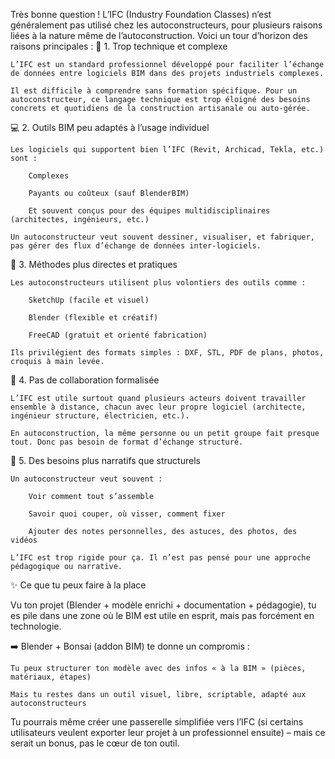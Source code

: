 Très bonne question ! L’IFC (Industry Foundation Classes) n’est généralement pas utilisé chez les autoconstructeurs, pour plusieurs raisons liées à la nature même de l’autoconstruction. Voici un tour d’horizon des raisons principales :
🔧 1. Trop technique et complexe

    L’IFC est un standard professionnel développé pour faciliter l’échange de données entre logiciels BIM dans des projets industriels complexes.

    Il est difficile à comprendre sans formation spécifique. Pour un autoconstructeur, ce langage technique est trop éloigné des besoins concrets et quotidiens de la construction artisanale ou auto-gérée.

💻 2. Outils BIM peu adaptés à l’usage individuel

    Les logiciels qui supportent bien l’IFC (Revit, Archicad, Tekla, etc.) sont :

        Complexes

        Payants ou coûteux (sauf BlenderBIM)

        Et souvent conçus pour des équipes multidisciplinaires (architectes, ingénieurs, etc.)

    Un autoconstructeur veut souvent dessiner, visualiser, et fabriquer, pas gérer des flux d’échange de données inter-logiciels.

🧰 3. Méthodes plus directes et pratiques

    Les autoconstructeurs utilisent plus volontiers des outils comme :

        SketchUp (facile et visuel)

        Blender (flexible et créatif)

        FreeCAD (gratuit et orienté fabrication)

    Ils privilégient des formats simples : DXF, STL, PDF de plans, photos, croquis à main levée.

🧠 4. Pas de collaboration formalisée

    L’IFC est utile surtout quand plusieurs acteurs doivent travailler ensemble à distance, chacun avec leur propre logiciel (architecte, ingénieur structure, électricien, etc.).

    En autoconstruction, la même personne ou un petit groupe fait presque tout. Donc pas besoin de format d’échange structuré.

📐 5. Des besoins plus narratifs que structurels

    Un autoconstructeur veut souvent :

        Voir comment tout s’assemble

        Savoir quoi couper, où visser, comment fixer

        Ajouter des notes personnelles, des astuces, des photos, des vidéos

    L’IFC est trop rigide pour ça. Il n’est pas pensé pour une approche pédagogique ou narrative.

✨ Ce que tu peux faire à la place

Vu ton projet (Blender + modèle enrichi + documentation + pédagogie), tu es pile dans une zone où le BIM est utile en esprit, mais pas forcément en technologie.

➡️ Blender + Bonsai (addon BIM) te donne un compromis :

    Tu peux structurer ton modèle avec des infos « à la BIM » (pièces, matériaux, étapes)

    Mais tu restes dans un outil visuel, libre, scriptable, adapté aux autoconstructeurs

Tu pourrais même créer une passerelle simplifiée vers l’IFC (si certains utilisateurs veulent exporter leur projet à un professionnel ensuite) – mais ce serait un bonus, pas le cœur de ton outil.
